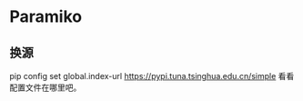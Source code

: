 # Paramiko

## 换源

pip config set global.index-url https://pypi.tuna.tsinghua.edu.cn/simple
看看配置文件在哪里吧。
